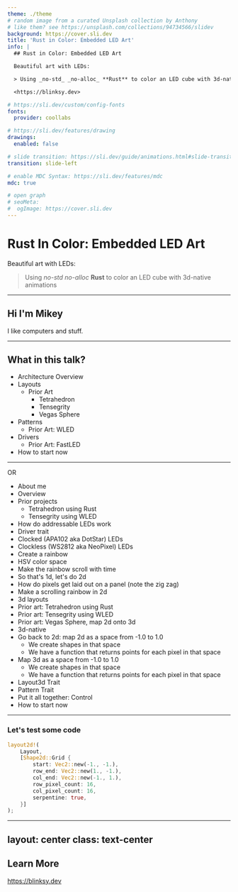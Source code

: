 ```yaml
---
theme: ./theme
# random image from a curated Unsplash collection by Anthony
# like them? see https://unsplash.com/collections/94734566/slidev
background: https://cover.sli.dev
title: 'Rust in Color: Embedded LED Art'
info: |
  ## Rust in Color: Embedded LED Art

  Beautiful art with LEDs:

  > Using _no-std_ _no-alloc_ **Rust** to color an LED cube with 3d-native animations

  <https://blinksy.dev>

# https://sli.dev/custom/config-fonts
fonts:
  provider: coollabs

# https://sli.dev/features/drawing
drawings:
  enabled: false

# slide transition: https://sli.dev/guide/animations.html#slide-transitions
transition: slide-left

# enable MDC Syntax: https://sli.dev/features/mdc
mdc: true

# open graph
# seoMeta:
#  ogImage: https://cover.sli.dev
---
```


# Rust In Color: Embedded LED Art

Beautiful art with LEDs:

> Using _no-std_ _no-alloc_ **Rust** to color an LED cube with 3d-native animations

<div class="abs-br m-6 text-xl">
  <a href="https://github.com/ahdinosaur/rustforge-2025-rust-in-color" target="_blank" class="slidev-icon-btn">
    <carbon:logo-github />
  </a>
</div>

<!--
Slide notes?
-->

---

## Hi I'm Mikey

I like computers and stuff.

<!--
-->

---

## What in this talk?

- Architecture Overview
- Layouts
  - Prior Art
    - Tetrahedron
    - Tensegrity
    - Vegas Sphere
- Patterns
  - Prior Art: WLED
- Drivers
  - Prior Art: FastLED
- How to start now

---

OR

- About me
- Overview
- Prior projects
    - Tetrahedron using Rust
    - Tensegrity using WLED
- How do addressable LEDs work
- Driver trait
- Clocked (APA102 aka DotStar) LEDs
- Clockless (WS2812 aka NeoPixel) LEDs
- Create a rainbow
- HSV color space
- Make the rainbow scroll with time
- So that's 1d, let's do 2d
- How do pixels get laid out on a panel (note the zig zag)
- Make a scrolling rainbow in 2d
- 3d layouts
- Prior art: Tetrahedron using Rust
- Prior art: Tensegrity using WLED
- Prior art: Vegas Sphere, map 2d onto 3d
- 3d-native
- Go back to 2d: map 2d as a space from -1.0 to 1.0
    - We create shapes in that space
    - We have a function that returns points for each pixel in that space
- Map 3d as a space from -1.0 to 1.0
    - We create shapes in that space
    - We have a function that returns points for each pixel in that space
- Layout3d Trait
- Pattern Trait
- Put it all together: Control
- How to start now


---

### Let's test some code

```rust
layout2d!(
    Layout,
    [Shape2d::Grid {
        start: Vec2::new(-1., -1.),
        row_end: Vec2::new(1., -1.),
        col_end: Vec2::new(-1., 1.),
        row_pixel_count: 16,
        col_pixel_count: 16,
        serpentine: true,
    }]
);
```

---
layout: center
class: text-center
---

## Learn More

<https://blinksy.dev>

<PoweredBySlidev mt-10 />

